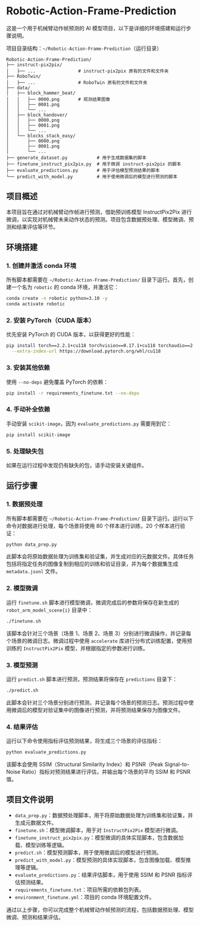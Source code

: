 # Robotic-Action-Frame-Prediction
这是一个用于机械臂动作帧预测的 AI 模型项目，以下是详细的环境搭建和运行步骤说明。

项目目录结构：`~/Robotic-Action-Frame-Prediction`（运行目录）

```
Robotic-Action-Frame-Prediction/
├── instruct-pix2pix/
│   ├── ...                # instruct-pix2pix 原有的文件和文件夹
├── RoboTwin/
│   ├── ...                # RoboTwin 原有的文件和文件夹
├── data/
│   ├── block_hammer_beat/
│   │   ├── 0000.png       # 观测结果图像
│   │   ├── 0001.png
│   │   └── ...
│   ├── block_handover/
│   │   ├── 0000.png
│   │   ├── 0001.png
│   │   └── ...
│   └── blocks_stack_easy/
│       ├── 0000.png
│       ├── 0001.png
│       └── ...
├── generate_dataset.py           # 用于生成数据集的脚本
├── finetune_instruct_pix2pix.py  # 用于微调 instruct-pix2pix 的脚本
├── evaluate_predictions.py       # 用于评估模型预测结果的脚本
└── predict_with_model.py         # 用于使用微调后的模型进行预测的脚本
```


## 项目概述
本项目旨在通过对机械臂动作帧进行预测，借助预训练模型 InstructPix2Pix 进行微调，以实现对机械臂未来动作状态的预测。项目包含数据预处理、模型微调、预测和结果评估等环节。

## 环境搭建

### 1. 创建并激活 conda 环境
所有脚本都需要在 `~/Robotic-Action-Frame-Prediction/` 目录下运行。首先，创建一个名为 `robotic` 的 conda 环境，并激活它：
```bash
conda create -n robotic python=3.10 -y
conda activate robotic
```

### 2. 安装 PyTorch（CUDA 版本）
优先安装 PyTorch 的 CUDA 版本，以获得更好的性能：
```bash
pip install torch==2.2.1+cu118 torchvision==0.17.1+cu118 torchaudio==2.2.1+cu118 \
  --extra-index-url https://download.pytorch.org/whl/cu118
```

### 3. 安装其他依赖
使用 `--no-deps` 避免覆盖 PyTorch 的依赖：
```bash
pip install -r requirements_finetune.txt --no-deps
```

### 4. 手动补全依赖
手动安装 `scikit-image`，因为 `evaluate_predictions.py` 需要用到它：
```bash
pip install scikit-image
```

### 5. 处理缺失包
如果在运行过程中发现仍有缺失的包，请手动安装关键组件。

## 运行步骤

### 1. 数据预处理
所有脚本都需要在 `~/Robotic-Action-Frame-Prediction/` 目录下运行。运行以下命令对数据进行处理，每个场景将使用 80 个样本进行训练，20 个样本进行验证：
```bash
python data_prep.py
```
此脚本会将原始数据处理为训练集和验证集，并生成对应的元数据文件。具体任务包括将指定任务的图像复制到相应的训练和验证目录，并为每个数据集生成 `metadata.jsonl` 文件。

### 2. 模型微调
运行 `finetune.sh` 脚本进行模型微调，微调完成后的参数将保存在新生成的 `robot_arm_model_scene{i}` 目录中：
```bash
./finetune.sh
```
该脚本会针对三个场景（场景 1、场景 2、场景 3）分别进行微调操作，并记录每个场景的微调日志。微调过程中使用 `accelerate` 库进行分布式训练配置，使用预训练的 `InstructPix2Pix` 模型，并根据指定的参数进行训练。

### 3. 模型预测
运行 `predict.sh` 脚本进行预测，预测结果将保存在 `predictions` 目录下：
```bash
./predict.sh
```
此脚本会针对三个场景分别进行预测，并记录每个场景的预测日志。预测过程中使用微调后的模型对验证集中的图像进行预测，并将预测结果保存为图像文件。

### 4. 结果评估
运行以下命令使用指标评估预测结果，将生成三个场景的评估指标：
```bash
python evaluate_predictions.py
```
该脚本会使用 SSIM（Structural Similarity Index）和 PSNR（Peak Signal-to-Noise Ratio）指标对预测结果进行评估，并输出每个场景的平均 SSIM 和 PSNR 值。

## 项目文件说明
- `data_prep.py`：数据预处理脚本，用于将原始数据处理为训练集和验证集，并生成元数据文件。
- `finetune.sh`：模型微调脚本，用于对 `InstructPix2Pix` 模型进行微调。
- `finetune_instruct_pix2pix.py`：模型微调的具体实现脚本，包含数据加载、模型训练等逻辑。
- `predict.sh`：模型预测脚本，用于使用微调后的模型进行预测。
- `predict_with_model.py`：模型预测的具体实现脚本，包含图像加载、模型推理等逻辑。
- `evaluate_predictions.py`：结果评估脚本，用于使用 SSIM 和 PSNR 指标评估预测结果。
- `requirements_finetune.txt`：项目所需的依赖包列表。
- `environment_finetune.yml`：项目的 conda 环境配置文件。

通过以上步骤，你可以完成整个机械臂动作帧预测的流程，包括数据预处理、模型微调、预测和结果评估。